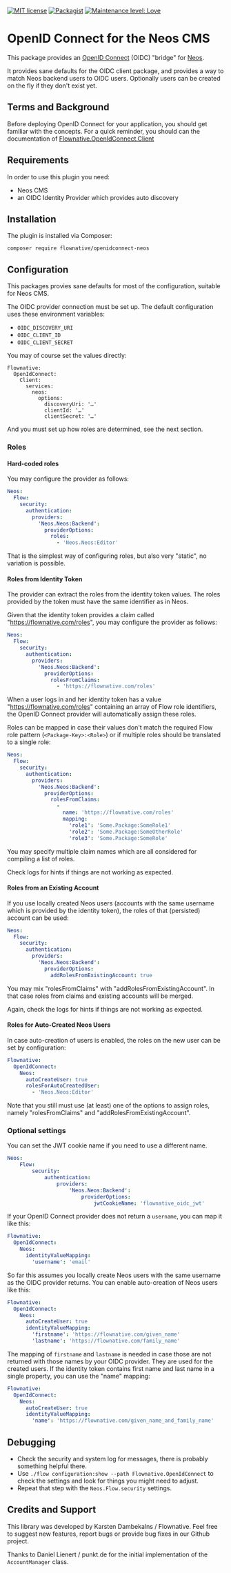 [![MIT license](http://img.shields.io/badge/license-MIT-brightgreen.svg)](http://opensource.org/licenses/MIT)
[![Packagist](https://img.shields.io/packagist/v/flownative/openidconnect-neos.svg)](https://packagist.org/packages/flownative/openidconnect-neos)
[![Maintenance level: Love](https://img.shields.io/badge/maintenance-%E2%99%A1%E2%99%A1%E2%99%A1-ff69b4.svg)](https://www.flownative.com/en/products/open-source.html)

# OpenID Connect for the Neos CMS

This package provides an [OpenID Connect](https://openid.net/connect/) (OIDC)
"bridge" for [Neos](https://www.neos.io/).

It provides sane defaults for the OIDC client package, and provides a way to
match Neos backend users to OIDC users. Optionally users can be created on the
fly if they don't exist yet.

## Terms and Background

Before deploying OpenID Connect for your application, you should get  familiar
with the concepts. For a quick reminder, you should can the documentation of
[Flownative.OpenIdConnect.Client](https://packagist.org/packages/flownative/openidconnect-client)

## Requirements

In order to use this plugin you need:

- Neos CMS
- an OIDC Identity Provider which provides auto discovery

## Installation

The plugin is installed via Composer:

```
composer require flownative/openidconnect-neos
```

## Configuration

This packages provies sane defaults for most of the configuration, suitable for
Neos CMS.

The OIDC provider connection must be set up. The default configuration uses
these environment variables:

- `OIDC_DISCOVERY_URI`
- `OIDC_CLIENT_ID`
- `OIDC_CLIENT_SECRET`

You may of course set the values directly:

```
Flownative:
  OpenIdConnect:
    Client:
      services:
        neos:
          options:
            discoveryUri: '…'
            clientId: '…'
            clientSecret: '…'
```

And you must set up how roles are determined, see the next section.

### Roles

#### Hard-coded roles

You may configure the provider as follows:

```yaml
Neos:
  Flow:
    security:
      authentication:
        providers:
          'Neos.Neos:Backend':
            providerOptions:
              roles:
                - 'Neos.Neos:Editor'
```

That is the simplest way of configuring roles, but also very "static", no variation is
possible.

#### Roles from Identity Token

The  provider can extract the roles from the identity token values. The roles
provided by the token must have the same identifier as in Neos.

Given that the identity token provides a claim called "https://flownative.com/roles",
you may configure the provider as follows:

```yaml
Neos:
  Flow:
    security:
      authentication:
        providers:
          'Neos.Neos:Backend':
            providerOptions:
              rolesFromClaims:
                - 'https://flownative.com/roles'
```

When a user logs in and her identity token has a value "https://flownative.com/roles"
containing an array of Flow role identifiers, the OpenID Connect provider will
automatically assign these roles.

Roles can be mapped in case their values don't match the required Flow role
pattern (`<Package-Key>:<Role>`) or if multiple roles should be translated to a
single role:

```yaml
Neos:
  Flow:
    security:
      authentication:
        providers:
          'Neos.Neos:Backend':
            providerOptions:
              rolesFromClaims:
                -
                  name: 'https://flownative.com/roles'
                  mapping:
                    'role1': 'Some.Package:SomeRole1'
                    'role2': 'Some.Package:SomeOtherRole'
                    'role3': 'Some.Package:SomeRole'
```

You may specify multiple claim names which are all considered for
compiling a list of roles.

Check logs for hints if things are not working as expected.

#### Roles from an Existing Account

If you use locally created Neos users (accounts with the same username which is
provided by the identity token), the roles of that (persisted) account can be
used:

```yaml
Neos:
  Flow:
    security:
      authentication:
        providers:
          'Neos.Neos:Backend':
            providerOptions:
              addRolesFromExistingAccount: true
```

You may mix "rolesFromClaims" with "addRolesFromExistingAccount". In  that case
roles from claims and existing accounts will be merged.

Again, check the logs for hints if things are not working as expected.

#### Roles for Auto-Created Neos Users

In case auto-creation of users is enabled, the roles on the new user can be set
by configuration:

```yaml
Flownative:
  OpenIdConnect:
    Neos:
      autoCreateUser: true
      rolesForAutoCreatedUser:
        - 'Neos.Neos:Editor'
```

Note that you still must use (at least) one of the options to assign roles,
namely "rolesFromClaims" and "addRolesFromExistingAccount".

### Optional settings

You can set the JWT cookie name if you need to use a different name.

```yaml
Neos:
    Flow:
        security:
            authentication:
                providers:
                    'Neos.Neos:Backend':
                        providerOptions:
                            jwtCookieName: 'flownative_oidc_jwt'
```

If your OpenID Connect provider does not return a `username`, you can map
it like this:

```yaml
Flownative:
  OpenIdConnect:
    Neos:
      identityValueMapping:
        'username': 'email'
```

So far this assumes you locally create Neos users with the same username as the
OIDC provider returns. You can enable auto-creation of Neos users like this:

```yaml
Flownative:
  OpenIdConnect:
    Neos:
      autoCreateUser: true
      identityValueMapping:
        'firstname': 'https://flownative.com/given_name'
        'lastname': 'https://flownative.com/family_name'
```

The mapping of `firstname` and `lastname` is needed in case those are not
returned with those names by your OIDC provider. They are used for the created
users. If the identity token contains first name and last name in a single 
property, you can use the "name" mapping:

```yaml
Flownative:
  OpenIdConnect:
    Neos:
      autoCreateUser: true
      identityValueMapping:
        'name': 'https://flownative.com/given_name_and_family_name'
```

## Debugging

- Check the security and system log for messages, there is probably something
  helpful there.
- Use `./flow configuration:show --path Flownative.OpenIdConnect` to check the
  settings and look for things you might need to adjust.
- Repeat that step with the `Neos.Flow.security` settings.

## Credits and Support

This library was developed by Karsten Dambekalns / Flownative. Feel free
to  suggest new features, report bugs or provide bug fixes in our Github
project.

Thanks to Daniel Lienert / punkt.de for the initial implementation of the
`AccountManager` class.
